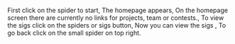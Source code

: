 First click on the spider to start,
The homepage appears,
On the homepage screen there are currently no links for projects, team or contests.,
To view the sigs click on the spiders or sigs button,
Now you can view the sigs ,
To go back click on the small spider on top right.
